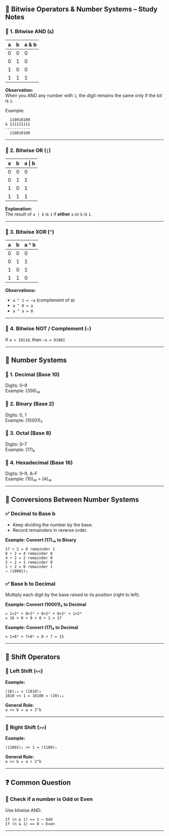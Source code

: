 ## 🧠 **Bitwise Operators & Number Systems – Study Notes**

### 🔹 **1. Bitwise AND (`&`)**
| a | b | a & b |
|---|---|--------|
| 0 | 0 |   0    |
| 0 | 1 |   0    |
| 1 | 0 |   0    |
| 1 | 1 |   1    |

**Observation:**  
When you AND any number with `1`, the digit remains the same only if the bit is `1`.

Example:
```
  110010100
& 111111111
-----------
  110010100
```
---

### 🔹 **2. Bitwise OR (`|`)**

| a | b | a &#124; b |
|---|---|-----------|
| 0 | 0 |     0     |
| 0 | 1 |     1     |
| 1 | 0 |     1     |
| 1 | 1 |     1     |

**Explanation:**  
The result of `a | b` is `1` if **either** `a` or `b` is `1`.

---

### 🔹 **3. Bitwise XOR (`^`)**
| a | b | a ^ b |
|---|---|--------|
| 0 | 0 |   0    |
| 0 | 1 |   1    |
| 1 | 0 |   1    |
| 1 | 1 |   0    |

**Observations:**
- `a ^ 1 = ~a` (complement of a)
- `a ^ 0 = a`
- `a ^ a = 0`

---

### 🔹 **4. Bitwise NOT / Complement (`~`)**
If `a = 10110`, then `~a = 01001`

---

## 🔢 **Number Systems**

### 🔸 **1. Decimal (Base 10)**  
Digits: 0–9  
Example: (356)₁₀

### 🔸 **2. Binary (Base 2)**  
Digits: 0, 1  
Example: (10001)₂

### 🔸 **3. Octal (Base 8)**  
Digits: 0–7  
Example: (17)₈

### 🔸 **4. Hexadecimal (Base 16)**  
Digits: 0–9, A–F  
Example: (10)₁₀ = (A)₁₆

---

## 🔄 **Conversions Between Number Systems**

### ✅ **Decimal to Base b**
- Keep dividing the number by the base.
- Record remainders in reverse order.

**Example: Convert (17)₁₀ to Binary**
```
17 ÷ 2 = 8 remainder 1  
8 ÷ 2 = 4 remainder 0  
4 ÷ 2 = 2 remainder 0  
2 ÷ 2 = 1 remainder 0  
1 ÷ 2 = 0 remainder 1  
→ (10001)₂
```

### ✅ **Base b to Decimal**
Multiply each digit by the base raised to its position (right to left).

**Example: Convert (10001)₂ to Decimal**
```
= 1×2⁴ + 0×2³ + 0×2² + 0×2¹ + 1×2⁰  
= 16 + 0 + 0 + 0 + 1 = 17
```

**Example: Convert (17)₈ to Decimal**
```
= 1×8¹ + 7×8⁰ = 8 + 7 = 15
```

---

## 🔁 **Shift Operators**

### 🔸 **Left Shift (`<<`)**
**Example:**
```
(10)₁₀ = (1010)₂  
1010 << 1 = 10100 = (20)₁₀
```

**General Rule:**  
`a << b = a × 2^b`

---

### 🔸 **Right Shift (`>>`)**
**Example:**
```
(11001)₂ >> 1 = (1100)₂
```

**General Rule:**  
`a >> b = a ÷ 2^b`

---

## ❓ **Common Question**

### 🔹 **Check if a number is Odd or Even**
Use bitwise AND:
```text
If (n & 1) == 1 → Odd  
If (n & 1) == 0 → Even
```

---